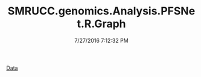﻿---
title: SMRUCC.genomics.Analysis.PFSNet.R.Graph
date: 7/27/2016 7:12:32 PM
---

[Data](T-SMRUCC.genomics.Analysis.PFSNet.R.Graph.Data.html)
